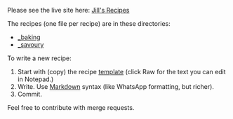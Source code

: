 
Please see the live site here:
[Jill's Recipes](https://recipes.succinct.co.za/)


The recipes (one file per recipe) are in these directories:
* [_baking](/_baking)
* [_savoury](_savoury)

To write a new recipe:

1. Start with (copy) the recipe [template](/template.md) (click Raw for the text you can edit in Notepad.)
2. Write. Use [Markdown](https://www.markdownguide.org/basic-syntax) syntax (like WhatsApp formatting, but richer).
3. Commit.


Feel free to contribute with merge requests.
